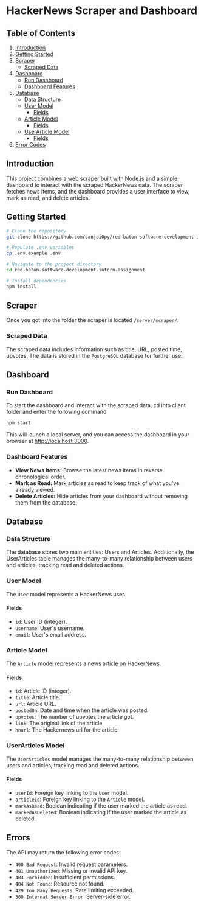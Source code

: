 # HackerNews Scraper and Dashboard

## Table of Contents

1. [Introduction](#introduction)
2. [Getting Started](#getting-started)
3. [Scraper](#scraper)
   - [Scraped Data](#scraped-data)
4. [Dashboard](#dashboard)
   - [Run Dashboard](#run-dashboard)
   - [Dashboard Features](#dashboard-features)
5. [Database](#database)
   - [Data Structure](#data-structure)
   - [User Model](#user-model)
     - [Fields](#fields)
   - [Article Model](#article-model)
     - [Fields](#fields-2)
   - [UserArticle Model](#userarticles-model)
     - [Fields](#fields)
6. [Error Codes](#errors)

## Introduction

This project combines a web scraper built with Node.js and a simple dashboard to interact with the scraped HackerNews data. The scraper fetches news items, and the dashboard provides a user interface to view, mark as read, and delete articles.

## Getting Started

```bash
# Clone the repository
git clone https://github.com/sanjai0py/red-baton-software-development-intern-assignment.git

# Populate .env variables
cp .env.example .env

# Navigate to the project directory
cd red-baton-software-development-intern-assignment

# Install dependencies
npm install
```

## Scraper

Once you got into the folder the scraper is located `/server/scraper/`.

### Scraped Data

The scraped data includes information such as title, URL, posted time, upvotes. The data is stored in the `PostgreSQL` database for further use.

## Dashboard

### Run Dashboard

To start the dashboard and interact with the scraped data, cd into client folder and enter the following command

```bash
npm start
```

This will launch a local server, and you can access the dashboard in your browser at [http://localhost:3000](http://localhost:3000).

### Dashboard Features

- **View News Items:** Browse the latest news items in reverse chronological order.
- **Mark as Read:** Mark articles as read to keep track of what you've already viewed.
- **Delete Articles:** Hide articles from your dashboard without removing them from the database.

## Database

### Data Structure

The database stores two main entities: Users and Articles. Additionally, the UserArticles table manages the many-to-many relationship between users and articles, tracking read and deleted actions.

### User Model

The `User` model represents a HackerNews user.

#### Fields

- `id`: User ID (integer).
- `username`: User's username.
- `email`: User's email address.

### Article Model

The `Article` model represents a news article on HackerNews.

#### Fields


- `id`: Article ID (integer).
- `title`: Article title.
- `url`: Article URL.
- `postedOn`: Date and time when the article was posted.
- `upvotes`: The number of upvotes the article got.
- `link`: The original link of the article
- `hnurl`: The Hackernews url for the article

### UserArticles Model

The `UserArticles` model manages the many-to-many relationship between users and articles, tracking read and deleted actions.

#### Fields

- `userId`: Foreign key linking to the `User` model.
- `articleId`: Foreign key linking to the `Article` model.
- `markAsRead`: Boolean indicating if the user marked the article as read.
- `markedAsDeleted`: Boolean indicating if the user marked the article as deleted.

## Errors

The API may return the following error codes:

- `400 Bad Request`: Invalid request parameters.
- `401 Unauthorized`: Missing or invalid API key.
- `403 Forbidden`: Insufficient permissions.
- `404 Not Found`: Resource not found.
- `429 Too Many Requests`: Rate limiting exceeded.
- `500 Internal Server Error`: Server-side error.

